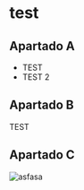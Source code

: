# test

## Apartado A

- TEST
- TEST 2

## Apartado B

TEST


## Apartado C

![asfasa](https://static.vecteezy.com/system/resources/previews/002/947/531/non_2x/cute-and-beautiful-anime-girls-with-cat-vector.jpg)
